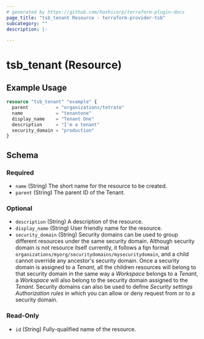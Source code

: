 ```yaml
---
# generated by https://github.com/hashicorp/terraform-plugin-docs
page_title: "tsb_tenant Resource - terraform-provider-tsb"
subcategory: ""
description: |-
  
---
```


# tsb_tenant (Resource)



## Example Usage

```terraform
resource "tsb_tenant" "example" {
  parent          = "organizations/tetrate"
  name            = "tenantone"
  display_name    = "Tenant One"
  description     = "I'm a tenant"
  security_domain = "production"
}
```

<!-- schema generated by tfplugindocs -->
## Schema

### Required

- `name` (String) The short name for the resource to be created.
- `parent` (String) The parent ID of the Tenant.

### Optional

- `description` (String) A description of the resource.
- `display_name` (String) User friendly name for the resource.
- `security_domain` (String) Security domains can be used to group different resources under the same security domain. Although security domain is not resource itself currently, it follows a fqn format `organizations/myorg/securitydomains/mysecuritydomain`, and a child cannot override any ancestor's security domain. Once a security domain is assigned to a _Tenant_, all the children resources will belong to that security domain in the same way a _Workspace_ belongs to a _Tenant_, a _Workspace_ will also belong to the security domain assigned to the _Tenant_. Security domains can also be used to define _Security settings Authorization rules_ in which you can allow or deny request from or to a security domain.

### Read-Only

- `id` (String) Fully-qualified name of the resource.



